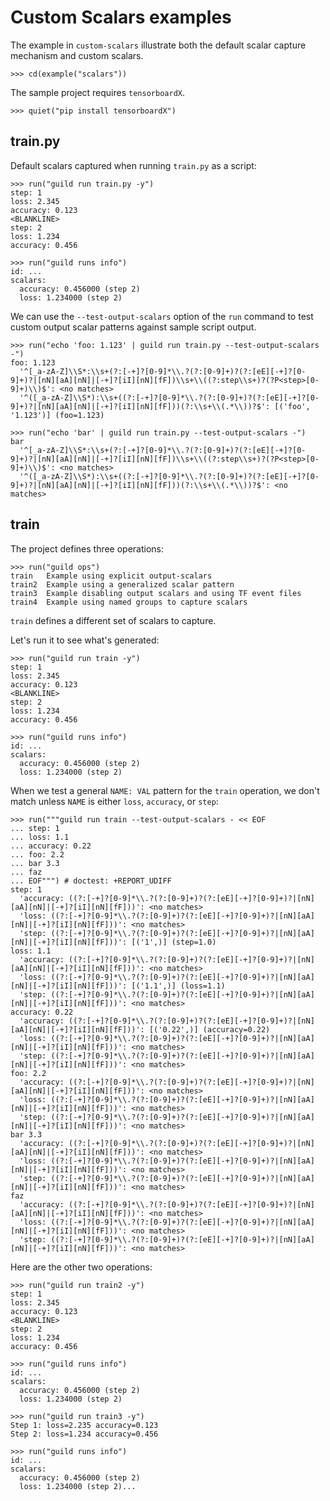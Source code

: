 # Custom Scalars examples

The example in `custom-scalars` illustrate both the default scalar
capture mechanism and custom scalars.

    >>> cd(example("scalars"))

The sample project requires `tensorboardX`.

    >>> quiet("pip install tensorboardX")

## train.py

Default scalars captured when running `train.py` as a script:

    >>> run("guild run train.py -y")
    step: 1
    loss: 2.345
    accuracy: 0.123
    <BLANKLINE>
    step: 2
    loss: 1.234
    accuracy: 0.456

    >>> run("guild runs info")
    id: ...
    scalars:
      accuracy: 0.456000 (step 2)
      loss: 1.234000 (step 2)

We can use the `--test-output-scalars` option of the `run` command to
test custom output scalar patterns against sample script output.

    >>> run("echo 'foo: 1.123' | guild run train.py --test-output-scalars -")
    foo: 1.123
      '^[_a-zA-Z]\\S*:\\s+(?:[-+]?[0-9]*\\.?(?:[0-9]+)?(?:[eE][-+]?[0-9]+)?|[nN][aA][nN]|[-+]?[iI][nN][fF])\\s+\\((?:step\\s+)?(?P<step>[0-9]+)\\)$': <no matches>
      '^([_a-zA-Z]\\S*):\\s+((?:[-+]?[0-9]*\\.?(?:[0-9]+)?(?:[eE][-+]?[0-9]+)?|[nN][aA][nN]|[-+]?[iI][nN][fF]))(?:\\s+\\(.*\\))?$': [('foo', '1.123')] (foo=1.123)

    >>> run("echo 'bar' | guild run train.py --test-output-scalars -")
    bar
      '^[_a-zA-Z]\\S*:\\s+(?:[-+]?[0-9]*\\.?(?:[0-9]+)?(?:[eE][-+]?[0-9]+)?|[nN][aA][nN]|[-+]?[iI][nN][fF])\\s+\\((?:step\\s+)?(?P<step>[0-9]+)\\)$': <no matches>
      '^([_a-zA-Z]\\S*):\\s+((?:[-+]?[0-9]*\\.?(?:[0-9]+)?(?:[eE][-+]?[0-9]+)?|[nN][aA][nN]|[-+]?[iI][nN][fF]))(?:\\s+\\(.*\\))?$': <no matches>

## train

The project defines three operations:

    >>> run("guild ops")
    train   Example using explicit output-scalars
    train2  Example using a generalized scalar pattern
    train3  Example disabling output scalars and using TF event files
    train4  Example using named groups to capture scalars

`train` defines a different set of scalars to capture.

Let's run it to see what's generated:

    >>> run("guild run train -y")
    step: 1
    loss: 2.345
    accuracy: 0.123
    <BLANKLINE>
    step: 2
    loss: 1.234
    accuracy: 0.456

    >>> run("guild runs info")
    id: ...
    scalars:
      accuracy: 0.456000 (step 2)
      loss: 1.234000 (step 2)

When we test a general `NAME: VAL` pattern for the `train` operation,
we don't match unless `NAME` is either `loss`, `accuracy`, or `step`:

    >>> run("""guild run train --test-output-scalars - << EOF
    ... step: 1
    ... loss: 1.1
    ... accuracy: 0.22
    ... foo: 2.2
    ... bar 3.3
    ... faz
    ... EOF""") # doctest: +REPORT_UDIFF
    step: 1
      'accuracy: ((?:[-+]?[0-9]*\\.?(?:[0-9]+)?(?:[eE][-+]?[0-9]+)?|[nN][aA][nN]|[-+]?[iI][nN][fF]))': <no matches>
      'loss: ((?:[-+]?[0-9]*\\.?(?:[0-9]+)?(?:[eE][-+]?[0-9]+)?|[nN][aA][nN]|[-+]?[iI][nN][fF]))': <no matches>
      'step: ((?:[-+]?[0-9]*\\.?(?:[0-9]+)?(?:[eE][-+]?[0-9]+)?|[nN][aA][nN]|[-+]?[iI][nN][fF]))': [('1',)] (step=1.0)
    loss: 1.1
      'accuracy: ((?:[-+]?[0-9]*\\.?(?:[0-9]+)?(?:[eE][-+]?[0-9]+)?|[nN][aA][nN]|[-+]?[iI][nN][fF]))': <no matches>
      'loss: ((?:[-+]?[0-9]*\\.?(?:[0-9]+)?(?:[eE][-+]?[0-9]+)?|[nN][aA][nN]|[-+]?[iI][nN][fF]))': [('1.1',)] (loss=1.1)
      'step: ((?:[-+]?[0-9]*\\.?(?:[0-9]+)?(?:[eE][-+]?[0-9]+)?|[nN][aA][nN]|[-+]?[iI][nN][fF]))': <no matches>
    accuracy: 0.22
      'accuracy: ((?:[-+]?[0-9]*\\.?(?:[0-9]+)?(?:[eE][-+]?[0-9]+)?|[nN][aA][nN]|[-+]?[iI][nN][fF]))': [('0.22',)] (accuracy=0.22)
      'loss: ((?:[-+]?[0-9]*\\.?(?:[0-9]+)?(?:[eE][-+]?[0-9]+)?|[nN][aA][nN]|[-+]?[iI][nN][fF]))': <no matches>
      'step: ((?:[-+]?[0-9]*\\.?(?:[0-9]+)?(?:[eE][-+]?[0-9]+)?|[nN][aA][nN]|[-+]?[iI][nN][fF]))': <no matches>
    foo: 2.2
      'accuracy: ((?:[-+]?[0-9]*\\.?(?:[0-9]+)?(?:[eE][-+]?[0-9]+)?|[nN][aA][nN]|[-+]?[iI][nN][fF]))': <no matches>
      'loss: ((?:[-+]?[0-9]*\\.?(?:[0-9]+)?(?:[eE][-+]?[0-9]+)?|[nN][aA][nN]|[-+]?[iI][nN][fF]))': <no matches>
      'step: ((?:[-+]?[0-9]*\\.?(?:[0-9]+)?(?:[eE][-+]?[0-9]+)?|[nN][aA][nN]|[-+]?[iI][nN][fF]))': <no matches>
    bar 3.3
      'accuracy: ((?:[-+]?[0-9]*\\.?(?:[0-9]+)?(?:[eE][-+]?[0-9]+)?|[nN][aA][nN]|[-+]?[iI][nN][fF]))': <no matches>
      'loss: ((?:[-+]?[0-9]*\\.?(?:[0-9]+)?(?:[eE][-+]?[0-9]+)?|[nN][aA][nN]|[-+]?[iI][nN][fF]))': <no matches>
      'step: ((?:[-+]?[0-9]*\\.?(?:[0-9]+)?(?:[eE][-+]?[0-9]+)?|[nN][aA][nN]|[-+]?[iI][nN][fF]))': <no matches>
    faz
      'accuracy: ((?:[-+]?[0-9]*\\.?(?:[0-9]+)?(?:[eE][-+]?[0-9]+)?|[nN][aA][nN]|[-+]?[iI][nN][fF]))': <no matches>
      'loss: ((?:[-+]?[0-9]*\\.?(?:[0-9]+)?(?:[eE][-+]?[0-9]+)?|[nN][aA][nN]|[-+]?[iI][nN][fF]))': <no matches>
      'step: ((?:[-+]?[0-9]*\\.?(?:[0-9]+)?(?:[eE][-+]?[0-9]+)?|[nN][aA][nN]|[-+]?[iI][nN][fF]))': <no matches>

Here are the other two operations:

    >>> run("guild run train2 -y")
    step: 1
    loss: 2.345
    accuracy: 0.123
    <BLANKLINE>
    step: 2
    loss: 1.234
    accuracy: 0.456

    >>> run("guild runs info")
    id: ...
    scalars:
      accuracy: 0.456000 (step 2)
      loss: 1.234000 (step 2)

    >>> run("guild run train3 -y")
    Step 1: loss=2.235 accuracy=0.123
    Step 2: loss=1.234 accuracy=0.456

    >>> run("guild runs info")
    id: ...
    scalars:
      accuracy: 0.456000 (step 2)
      loss: 1.234000 (step 2)...
